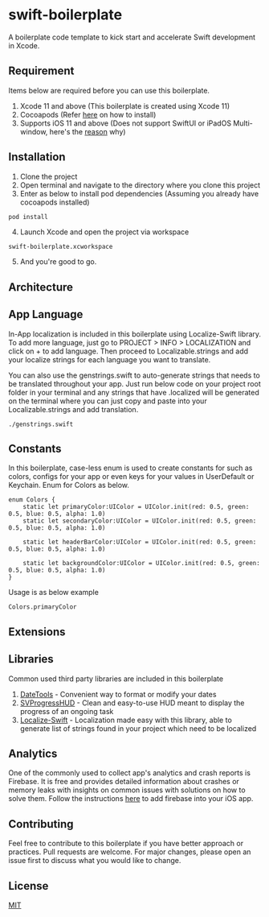 # swift-boilerplate

A boilerplate code template to kick start and accelerate Swift development in Xcode.

## Requirement
Items below are required before you can use this boilerplate.
1. Xcode 11 and above (This boilerplate is created using Xcode 11)
2. Cocoapods (Refer [here](https://cocoapods.org/) on how to install)
3. Supports iOS 11 and above (Does not support SwiftUI or iPadOS Multi-window, here's the [reason](https://fluffy.es/allow-app-created-in-xcode-11-to-run-on-ios-12-and-lower/) why)

## Installation
1. Clone the project
2. Open terminal and navigate to the directory where you clone this project
3. Enter as below to install pod dependencies (Assuming you already have cocoapods installed)

```bash
pod install
```
4. Launch Xcode and open the project via workspace
```
swift-boilerplate.xcworkspace
```
5. And you're good to go.

## Architecture

## App Language
In-App localization is included in this boilerplate using Localize-Swift library. To add more language, just go to PROJECT > INFO > LOCALIZATION and click on + to add language. Then proceed to Localizable.strings and add your localize strings for each language you want to translate.

You can also use the genstrings.swift to auto-generate strings that needs to be translated throughout your app. Just run below code on your project root folder in your terminal and any strings that have .localized will be generated on the terminal where you can just copy and paste into your Localizable.strings and add translation.

```
./genstrings.swift
```
## Constants
In this boilerplate, case-less enum is used to create constants for such as colors, configs for your app or even keys for your values in UserDefault or Keychain. Enum for Colors as below.

```
enum Colors {
    static let primaryColor:UIColor = UIColor.init(red: 0.5, green: 0.5, blue: 0.5, alpha: 1.0)
    static let secondaryColor:UIColor = UIColor.init(red: 0.5, green: 0.5, blue: 0.5, alpha: 1.0)
    
    static let headerBarColor:UIColor = UIColor.init(red: 0.5, green: 0.5, blue: 0.5, alpha: 1.0)
    
    static let backgroundColor:UIColor = UIColor.init(red: 0.5, green: 0.5, blue: 0.5, alpha: 1.0)
}
```

Usage is as below example

```
Colors.primaryColor
```

## Extensions


## Libraries
Common used third party libraries are included in this boilerplate
1. [DateTools](https://github.com/MatthewYork/DateTools) - Convenient way to format or modify your dates
2. [SVProgressHUD](https://github.com/SVProgressHUD/SVProgressHUD) - Clean and easy-to-use HUD meant to display the progress of an ongoing task
3. [Localize-Swift](https://github.com/marmelroy/Localize-Swift) - Localization made easy with this library, able to generate list of strings found in your project which need to be localized

## Analytics
One of the commonly used to collect app's analytics and crash reports is Firebase. It is free and provides detailed information about crashes or memory leaks with insights on common issues with solutions on how to solve them.
Follow the instructions [here](https://firebase.google.com/docs/ios/setup?authuser=0) to add firebase into your iOS app.

## Contributing
Feel free to contribute to this boilerplate if you have better approach or practices. Pull requests are welcome. For major changes, please open an issue first to discuss what you would like to change.

## License
[MIT](https://choosealicense.com/licenses/mit/)